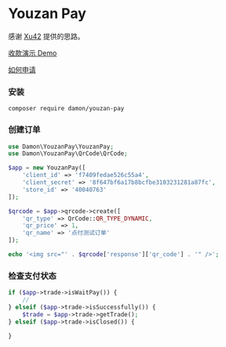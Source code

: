# Youzan Pay

感谢 [Xu42](https://github.com/xu42/pay) 提供的思路。

[收款演示 Demo](http://pay.demo.rive.io:81)

[如何申请](https://blog.xu42.cn/2017/11/26/person-website-instant-payment-solution/)

### 安装

```
composer require damon/youzan-pay
```

### 创建订单

```php
use Damon\YouzanPay\YouzanPay;
use Damon\YouzanPay\QrCode\QrCode;

$app = new YouzanPay([
    'client_id' => 'f7409fedae526c55a4',
    'client_secret' => '8f647bf6a17b8bcfbe3103231281a87fc',
    'store_id' => '40040763'
]);

$qrcode = $app->qrcode->create([
    'qr_type' => QrCode::QR_TYPE_DYNAMIC,
    'qr_price' => 1,
    'qr_name' => '点付测试订单'
]);

echo '<img src="' . $qrcode['response']['qr_code'] . '" />';
```

### 检查支付状态

```php
if ($app->trade->isWaitPay()) {
    //
} elseif ($app->trade->isSuccessfully()) {
    $trade = $app->trade->getTrade();
} elseif ($app->trade->isClosed()) {

}
```
